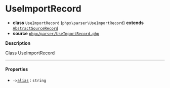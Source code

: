 # UseImportRecord

- **class** `UseImportRecord` (`phpx\parser\UseImportRecord`) **extends** [`AbstractSourceRecord`](api-docs/classes/phpx/parser/AbstractSourceRecord.md)
- **source** [`phpx/parser/UseImportRecord.php`](./src/main/resources/JPHP-INF/sdk/phpx/parser/UseImportRecord.php)

**Description**

Class UseImportRecord

---

#### Properties

- `->`[`alias`](#prop-alias) : `string`